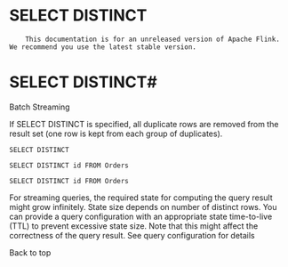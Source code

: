 # SELECT DISTINCT


> 
        This documentation is for an unreleased version of Apache Flink. We recommend you use the latest stable version.
    


# SELECT DISTINCT#



Batch
Streaming


If SELECT DISTINCT is specified, all duplicate rows are removed from the result set (one row is kept from each group of duplicates).

`SELECT DISTINCT`

```
SELECT DISTINCT id FROM Orders

```

`SELECT DISTINCT id FROM Orders
`

For streaming queries, the required state for computing the query result might grow infinitely. State size depends on number of distinct rows. You can provide a query configuration with an appropriate state time-to-live (TTL) to prevent excessive state size. Note that this might affect the correctness of the query result. See query configuration for details


 Back to top
